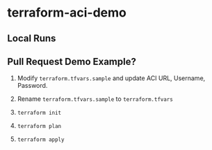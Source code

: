 # terraform-aci-demo

## Local Runs
## Pull Request Demo Example?

1. Modify `terraform.tfvars.sample` and update ACI URL, Username, Password.

2. Rename `terraform.tfvars.sample` to `terraform.tfvars`

3. `terraform init`

4. `terraform plan`

5. `terraform apply`
